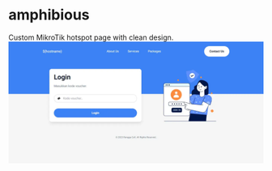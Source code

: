 # amphibious
Custom MikroTik hotspot page with clean design.
![login page](/pictures/login-page.webp)
